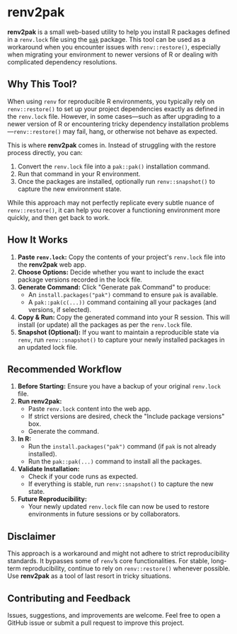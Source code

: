 # renv2pak

**renv2pak** is a small web-based utility to help you install R packages defined in a `renv.lock` file using the [`pak`](https://pak.r-lib.org/) package. This tool can be used as a workaround when you encounter issues with `renv::restore()`, especially when migrating your environment to newer versions of R or dealing with complicated dependency resolutions.

## Why This Tool?

When using `renv` for reproducible R environments, you typically rely on `renv::restore()` to set up your project dependencies exactly as defined in the `renv.lock` file. However, in some cases—such as after upgrading to a newer version of R or encountering tricky dependency installation problems—`renv::restore()` may fail, hang, or otherwise not behave as expected.

This is where **renv2pak** comes in. Instead of struggling with the restore process directly, you can:

1. Convert the `renv.lock` file into a `pak::pak()` installation command.
2. Run that command in your R environment.
3. Once the packages are installed, optionally run `renv::snapshot()` to capture the new environment state.

While this approach may not perfectly replicate every subtle nuance of `renv::restore()`, it can help you recover a functioning environment more quickly, and then get back to work.

## How It Works

1. **Paste `renv.lock`:** Copy the contents of your project's `renv.lock` file into the **renv2pak** web app.
2. **Choose Options:** Decide whether you want to include the exact package versions recorded in the lock file.
3. **Generate Command:** Click "Generate pak Command" to produce:
   - An `install.packages("pak")` command to ensure `pak` is available.
   - A `pak::pak(c(...))` command containing all your packages (and versions, if selected).
4. **Copy & Run:** Copy the generated command into your R session. This will install (or update) all the packages as per the `renv.lock` file.
5. **Snapshot (Optional):** If you want to maintain a reproducible state via `renv`, run `renv::snapshot()` to capture your newly installed packages in an updated lock file.

## Recommended Workflow

1. **Before Starting:** Ensure you have a backup of your original `renv.lock` file.
2. **Run renv2pak:**
   - Paste `renv.lock` content into the web app.
   - If strict versions are desired, check the "Include package versions" box.
   - Generate the command.
3. **In R:**
   - Run the `install.packages("pak")` command (if `pak` is not already installed).
   - Run the `pak::pak(...)` command to install all the packages.
4. **Validate Installation:**
   - Check if your code runs as expected.
   - If everything is stable, run `renv::snapshot()` to capture the new state.
5. **Future Reproducibility:**
   - Your newly updated `renv.lock` file can now be used to restore environments in future sessions or by collaborators.

## Disclaimer

This approach is a workaround and might not adhere to strict reproducibility standards. It bypasses some of `renv`’s core functionalities. For stable, long-term reproducibility, continue to rely on `renv::restore()` whenever possible. Use **renv2pak** as a tool of last resort in tricky situations.

## Contributing and Feedback

Issues, suggestions, and improvements are welcome. Feel free to open a GitHub issue or submit a pull request to improve this project.
